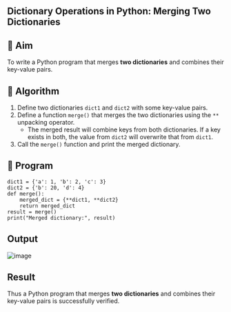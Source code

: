 ## Dictionary Operations in Python: Merging Two Dictionaries

## 🎯 Aim
To write a Python program that merges **two dictionaries** and combines their key-value pairs.

## 🧠 Algorithm
1. Define two dictionaries `dict1` and `dict2` with some key-value pairs.
2. Define a function `merge()` that merges the two dictionaries using the `**` unpacking operator.
   - The merged result will combine keys from both dictionaries. If a key exists in both, the value from `dict2` will overwrite that from `dict1`.
3. Call the `merge()` function and print the merged dictionary.

## 🧾 Program
```
dict1 = {'a': 1, 'b': 2, 'c': 3}
dict2 = {'b': 20, 'd': 4}
def merge():
    merged_dict = {**dict1, **dict2}
    return merged_dict
result = merge()
print("Merged dictionary:", result)

```
## Output

![image](https://github.com/user-attachments/assets/5f984120-c5d2-4594-9fce-0dfe2770e5f9)

## Result
Thus a Python program that merges **two dictionaries** and combines their key-value pairs is successfully verified.
